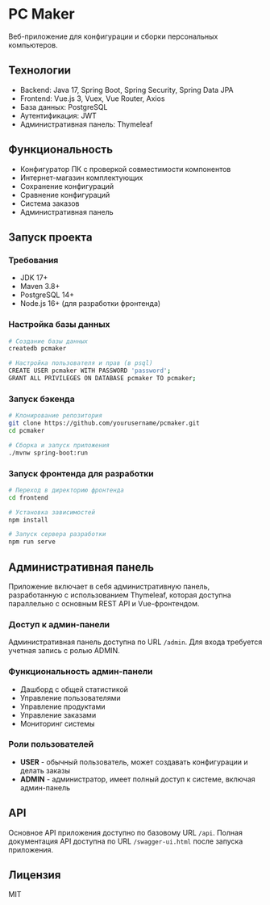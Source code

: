 # PC Maker

Веб-приложение для конфигурации и сборки персональных компьютеров.

## Технологии

- Backend: Java 17, Spring Boot, Spring Security, Spring Data JPA
- Frontend: Vue.js 3, Vuex, Vue Router, Axios
- База данных: PostgreSQL
- Аутентификация: JWT
- Административная панель: Thymeleaf

## Функциональность

- Конфигуратор ПК с проверкой совместимости компонентов
- Интернет-магазин комплектующих
- Сохранение конфигураций
- Сравнение конфигураций
- Система заказов
- Административная панель

## Запуск проекта

### Требования

- JDK 17+
- Maven 3.8+
- PostgreSQL 14+
- Node.js 16+ (для разработки фронтенда)

### Настройка базы данных

```bash
# Создание базы данных
createdb pcmaker

# Настройка пользователя и прав (в psql)
CREATE USER pcmaker WITH PASSWORD 'password';
GRANT ALL PRIVILEGES ON DATABASE pcmaker TO pcmaker;
```

### Запуск бэкенда

```bash
# Клонирование репозитория
git clone https://github.com/yourusername/pcmaker.git
cd pcmaker

# Сборка и запуск приложения
./mvnw spring-boot:run
```

### Запуск фронтенда для разработки

```bash
# Переход в директорию фронтенда
cd frontend

# Установка зависимостей
npm install

# Запуск сервера разработки
npm run serve
```

## Административная панель

Приложение включает в себя административную панель, разработанную с использованием Thymeleaf, которая доступна параллельно с основным REST API и Vue-фронтендом.

### Доступ к админ-панели

Административная панель доступна по URL `/admin`. Для входа требуется учетная запись с ролью ADMIN.

### Функциональность админ-панели

- Дашборд с общей статистикой
- Управление пользователями
- Управление продуктами
- Управление заказами
- Мониторинг системы

### Роли пользователей

- **USER** - обычный пользователь, может создавать конфигурации и делать заказы
- **ADMIN** - администратор, имеет полный доступ к системе, включая админ-панель

## API

Основное API приложения доступно по базовому URL `/api`. Полная документация API доступна по URL `/swagger-ui.html` после запуска приложения.

## Лицензия

MIT 